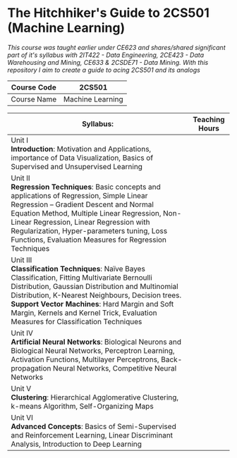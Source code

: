 # The Hitchhiker's Guide to 2CS501 (Machine Learning)

*This course was taught earlier under CE623 and shares/shared significant part of it's syllabus with 2IT422 - Data Engineering, 2CE423 - Data Warehousing and Mining, CE633 & 2CSDE71 - Data Mining. With this repository I aim to create a guide to acing 2CS501 and its analogs*

| Course Code | 2CS501           |
|-------------|------------------|
| Course Name | Machine Learning |


| Syllabus:   | Teaching Hours |
|-------------|----------------|
| Unit I </br>**Introduction**: Motivation and Applications, importance of Data Visualization, Basics of Supervised and Unsupervised Learning     |                |
|Unit II </br>**Regression Techniques**: Basic concepts and applications of Regression, Simple Linear Regression – Gradient Descent and Normal Equation Method, Multiple Linear Regression, Non-Linear Regression, Linear Regression with Regularization, Hyper-parameters tuning, Loss Functions, Evaluation Measures for Regression Techniques           |                |
| Unit III </br> **Classification Techniques**: Naïve Bayes Classification, Fitting Multivariate Bernoulli Distribution, Gaussian Distribution and Multinomial Distribution, K-Nearest Neighbours, Decision trees. </br> **Support Vector Machines**: Hard Margin and Soft Margin, Kernels and Kernel Trick, Evaluation Measures for Classification Techniques            |                |
| Unit IV </br> **Artificial Neural Networks**: Biological Neurons and Biological Neural Networks, Perceptron Learning, Activation Functions, Multilayer Perceptrons, Back-propagation Neural Networks, Competitive Neural Networks            |                |
| Unit V </br> **Clustering**: Hierarchical Agglomerative Clustering, k-means Algorithm, Self-Organizing Maps            |                |
| Unit VI </br> **Advanced Concepts**: Basics of Semi-Supervised and Reinforcement Learning, Linear Discriminant Analysis, Introduction to Deep Learning             |                |

